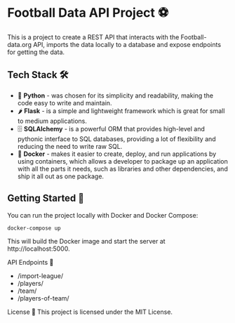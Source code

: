 # Football Data API Project :soccer:

This is a project to create a REST API that interacts with the Football-data.org API, imports the data locally to a database and expose endpoints for getting the data. 

## Tech Stack 🛠️

-  🐍 **Python** - was chosen for its simplicity and readability, making the code easy to write and maintain.
- 🌶️ **Flask** - is a simple and lightweight framework which is great for small to medium applications.
- 🗄️ **SQLAlchemy** - is a powerful ORM that provides high-level and pythonic interface to SQL databases, providing a lot of flexibility and reducing the need to write raw SQL.
- 🐳 **Docker** - makes it easier to create, deploy, and run applications by using containers, which allows a developer to package up an application with all the parts it needs, such as libraries and other dependencies, and ship it all out as one package.

## Getting Started :rocket:

You can run the project locally with Docker and Docker Compose:

```bash
docker-compose up
```

This will build the Docker image and start the server at http://localhost:5000.

API Endpoints :link:

* /import-league/<leagueCode>
* /players/<leagueCode>
* /team/<teamName>
* /players-of-team/<teamName>

License :page_with_curl:
This project is licensed under the MIT License.
